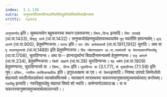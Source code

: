 ```yaml
---
index:  3.1.138
sutra:  अनुपसर्गाल्लिम्पविन्दधारिपारिवेद्युदेजिचेतिसातिसाहिभ्यश्च
vritti:  nyasa
---
```


`अनुपसर्गात्` इति। सुब्व्यत्ययेन बहुवचनस्य स्थान एकवचनम्। `लिम्पः,विन्दः` इत्यादि। `लिप उपदाहे` (धा.पा.1433), `विद्लृ लाभे` (धा.पा.1432)। सनुम्कयोर्ग्रहणमुपदेशावस्थायामेव `नुम्` भवतीति ज्ञापनार्थम्। `धृञ् धारणे` (धा.पा.900), हेतुमण्णिजन्तः। `पारयः` इति। `पार तीर कर्मसमाप्तौ` (धा.पा.1911,1912) चुरादिः। अथ वा `पृ पालनपूरणयोः` (धा.पा.1489) इति हेतुमण्णिजन्तः। `विद प्चेतनाख्यान धा.पा.पदमंजरी फ् वेदनाख्याननिवासेषु` (धा.पा.1708), चुरादिण्यन्तः। अथ वा-- ज्ञानाद्यर्थानां बिदादीनामन्यतमो हेतुमण्ण्यन्तः। `एजृ कम्पने` (धा.पा.234), हेतुमण्णिजन्तः। `चिती संज्ञाने` (धा.पा.39) चुरादिण्यन्सः। `षह मर्षणे` (धा.पा.1809) हेतुमण्ण्यन्तः, चुरादिण्यन्तो वा । `लिम्पः, विन्दः` इति। `तुदादिभ्यः शः` (3.1.77), `शे मुचादीनाम्` (7.1.59) इति नुम्।
`प्रलिपः, प्नास्ति-काशिकाफ्प्रविदः` इति। इगुपधलक्षमः क एव।
`नौ लिम्पेः`इत्यादि। निशब्द उपपदे लिम्पेर्धातोः शप्रत्ययो भवतीत्येतदर्थरूपं व्याख्येयमित्यर्थः। व्याख्यानं त्वत्रस्थस्य चकारस्यानुक्तसमुच्चयार्थत्वात् कर्त्तव्यम्।
`गवादिषु` इत्यादि। गवादिषूपपदेषु संज्ञायां विषये शो भवति। कर्मण्यणोऽपवादःऋ। स च चकारस्यानुक्तसमुच्चयार्थत्वाल्लभ्यते।।

